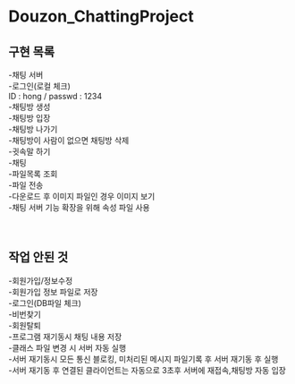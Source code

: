 # Douzon_ChattingProject


## 구현 목록<br/>
  -채팅 서버<br/>
  -로그인(로컬 체크)<br/>
    ID : hong   / passwd : 1234<br/>
  -채팅방 생성<br/>
  -채팅방 입장<br/>
  -채팅방 나가기<br/>
  -채팅방이 사람이 없으면 채팅방 삭제<br/>
  -귓속말 하기<br/>
  -채팅<br/>
  -파일목록 조회<br/>
  -파일 전송<br/>
  -다운로드 후 이미지 파일인 경우 이미지 보기<br/>
  -채팅 서버 기능 확장을 위해 속성 파일 사용<br/>
  <br/>
  <br/>
 ## 작업 안된 것<br/>
  -회원가입/정보수정<br/>
  -회원가입 정보 파일로 저장<br/>
  -로그인(DB파일 체크)<br/>
  -비번찾기<br/>
  -회원탈퇴<br/>
  -프로그램 재기동시 채팅 내용 저장<br/>
  -클래스 파일 변경 시 서버 자동 실행<br/>
  -서버 재기동시 모든 통신 블로킹, 미처리된 메시지 파일기록 후 서버 재기동 후 실행<br/>
  -서버 재기동 후 연결된 클라이언트는 자동으로 3초후 서버에 재접속,채팅방 자동 입장<br/>
